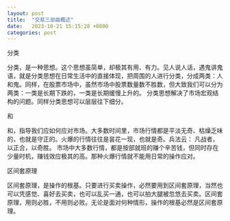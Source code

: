 ```yaml
---
layout: post
title:  "交易三部曲概述"
date:   2023-10-21 15:15:28 +0800
categories: post
---
```

分类
   
分类，是一种思想。这个思想虽简单，却极其有用、有力。见人说人话，遇鬼讲鬼语，就是分类思想在日常生活中的直接体现，把周围的人进行分类，分成两类：人和鬼。同样，在股票市场中，虽然市场中股票数量数不胜数，但大致我们可以分为两类：一类是长期下跌的，一类是长期缓慢上升的。 分类思想解决了市场宏观结构的问题。同样分类思想可以层层往下细分。

和

和，指导我们应如何应对市场。大多数时间里，市场行情都是平淡无奇、枯燥乏味的，也就是守正的。火爆的行情往往是昙花一现，也就是奇。兵法云： 凡战者，以正合，以奇胜。 市场中大多数行情，都是按部就班的赚个辛苦钱，但同时存在少量时机，赚钱效应极其的高。那种火爆行情就不能用日常的操作应对。

区间套原理

区间套原理，是操作的根基。只要进行买卖操作，必然要用到区间套原理，当然也可以凭感觉、喜好去买卖，也可以乱买一通，也可以拍大腿被忽悠去买卖。区间套原理，用则必胜，不用则必败。无论是面对何种情形，操作的根基必然是区间套原理。
